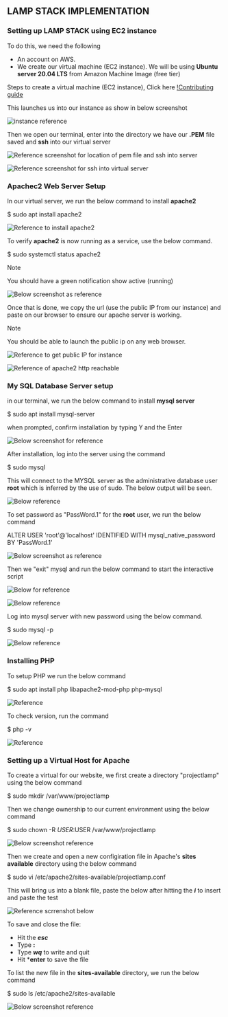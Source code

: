 ## LAMP STACK IMPLEMENTATION ##
### Setting up LAMP STACK using EC2 instance ###
To do this, we need the following 
- An account on AWS.
- We create our virtual machine (EC2 instance). We will be using **Ubuntu server 20.04 LTS** from Amazon Machine Image (free tier)

Steps to create a virtual machine (EC2 instance), Click here [!Contributing guide](Creating_Server_on_AWS.md)

This launches us into our instance as show in below screenshot

![instance reference](Images/EC2_instance.png)

Then we open our terminal, enter into the directory we have our **.PEM** file saved and **ssh** into our virtual server

![Reference screenshot for location of pem file and ssh into server](Images/PEM_key.png)

![Reference screenshot for ssh into virtual server](Images/ssh_EC2_instance.png)

### Apachec2 Web Server Setup ###

In our virtual server, we run the below command to install **apache2** 

$ sudo apt install apache2

![Reference to install apache2](Images/apache2.png)

To verify **apache2** is now running as a service, use the below command. 

$  sudo  systemctl status apache2
>[!Note]
>You should have a green notification show active (running)

![Below screenshot as reference](Images/apache2_install.png)

Once that is done, we copy the url (use the public IP from our instance) and paste on our browser to ensure our apache server is working. 
>[!Note]
>You should be able to launch the public ip on any web browser.

![Reference to get public IP for instance](Images/apache_ec2.png)

![Reference of apache2 http reachable](Images/apache_html.png)

### My SQL Database Server setup ###

in our terminal, we run the below command to install **mysql server**

$ sudo apt install mysql-server

when prompted, confirm installation by typing Y and the Enter

![Below screenshot for reference](Images/sqlserver_install.png)

After installation, log into the server using the command

$ sudo mysql

This will connect to the MYSQL server as the administrative database user **root** which is inferred by the use of sudo. The below output will be seen.

![Below reference](Images/sql_login.png)

To set password as "PassWord.1" for the **root** user, we run the below command

ALTER USER 'root'@'localhost' IDENTIFIED WITH mysql_native_password BY 'PassWord.1'

![Below screenshot as reference](Images/mysql_password.png)

Then we "exit" mysql and run the below command to start the interactive script

![Below for reference](Images/sql_interactive.png)

![Below reference](Images/sql_interactive2.png)

Log into mysql server with new password using the below command.

$ sudo mysql -p

![Below reference](Images/sql_test.png)

### Installing PHP ###

To setup PHP we run the below command

$ sudo apt install php libapache2-mod-php php-mysql

![Reference](Images/php_install.png)

To check version, run the command

$ php -v

![Reference](Images/php_version.png)

### Setting up a Virtual Host for Apache ###

To create a virtual for our website, we first create a directory "projectlamp" using the below command

$ sudo mkdir /var/www/projectlamp

Then we change ownership to our current environment using the below command

$ sudo chown -R $USER:$USER /var/www/projectlamp

![Below screenshot reference](Images/dir.png)

Then we create and open a new configiration file in Apache's **sites available** directory using the below command

$ sudo vi /etc/apache2/sites-available/projectlamp.conf

This will bring us into a blank file, paste the below after hitting the ***i*** to insert and paste the test

![Reference scrrenshot below](Images/php_apache.png)

To save and close the file:
- Hit the ***esc***
- Type **:**
- Type ***wq*** to write and quit
- Hit ***enter** to save the file

To list the new file in the **sites-available** directory, we run the below command

$ sudo ls /etc/apache2/sites-available

![Below screenshot reference](Images/ls_apache.png)
